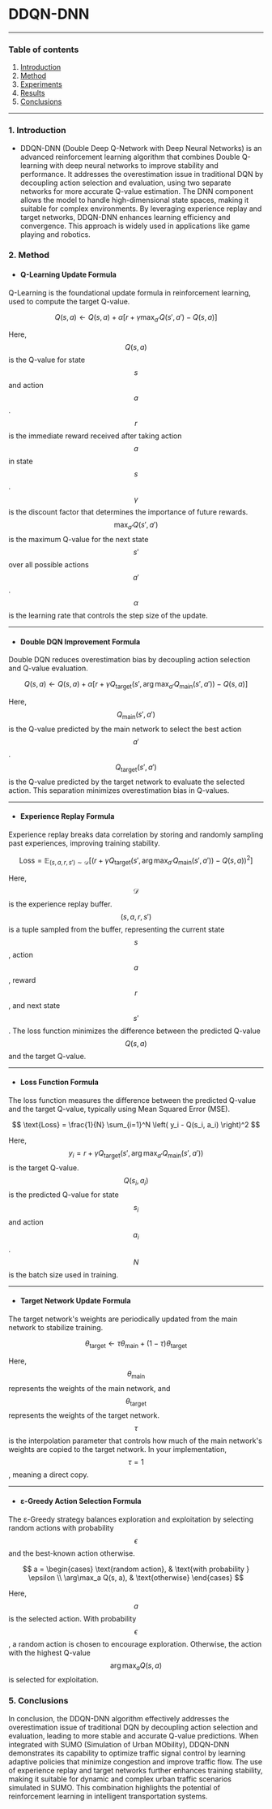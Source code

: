 # DDQN-DNN

---

### Table of contents 
1. [Introduction](#1-introduction)
2. [Method](#2-method)
3. [Experiments](#3-experiments)
4. [Results](#4-results)
5. [Conclusions](#5-conclusions)

---
### 1. Introduction 
- DDQN-DNN (Double Deep Q-Network with Deep Neural Networks) is an advanced reinforcement learning algorithm that combines Double Q-learning with deep neural networks to improve stability and performance. It addresses the overestimation issue in traditional DQN by decoupling action selection and evaluation, using two separate networks for more accurate Q-value estimation. The DNN component allows the model to handle high-dimensional state spaces, making it suitable for complex environments. By leveraging experience replay and target networks, DDQN-DNN enhances learning efficiency and convergence. This approach is widely used in applications like game playing and robotics.

### 2. Method 

- #### Q-Learning Update Formula
Q-Learning is the foundational update formula in reinforcement learning, used to compute the target Q-value.

$$
Q(s, a) \leftarrow Q(s, a) + \alpha \left[ r + \gamma \max_{a'} Q(s', a') - Q(s, a) \right]
$$

Here, $$Q(s, a)$$ is the Q-value for state $$s$$ and action $$a$$. $$r$$ is the immediate reward received after taking action $$a$$ in state $$s$$. $$\gamma$$ is the discount factor that determines the importance of future rewards. $$\max_{a'} Q(s', a')$$ is the maximum Q-value for the next state $$s'$$ over all possible actions $$a'$$. $$\alpha$$ is the learning rate that controls the step size of the update.

---

- #### Double DQN Improvement Formula
Double DQN reduces overestimation bias by decoupling action selection and Q-value evaluation.

$$
Q(s, a) \leftarrow Q(s, a) + \alpha \left[ r + \gamma Q_{\text{target}}(s', \arg\max_{a'} Q_{\text{main}}(s', a')) - Q(s, a) \right]
$$

Here, $$Q_{\text{main}}(s', a')$$ is the Q-value predicted by the main network to select the best action $$a'$$. $$Q_{\text{target}}(s', a')$$ is the Q-value predicted by the target network to evaluate the selected action. This separation minimizes overestimation bias in Q-values.

---

- #### Experience Replay Formula
Experience replay breaks data correlation by storing and randomly sampling past experiences, improving training stability.

$$
\text{Loss} = \mathbb{E}_{(s, a, r, s') \sim \mathcal{D}} \left[ \left( r + \gamma Q_{\text{target}}(s', \arg\max_{a'} Q_{\text{main}}(s', a')) - Q(s, a) \right)^2 \right]
$$

Here, $$\mathcal{D}$$ is the experience replay buffer. $$(s, a, r, s')$$ is a tuple sampled from the buffer, representing the current state $$s$$, action $$a$$, reward $$r$$, and next state $$s'$$. The loss function minimizes the difference between the predicted Q-value $$Q(s, a)$$ and the target Q-value.

---

- #### Loss Function Formula
The loss function measures the difference between the predicted Q-value and the target Q-value, typically using Mean Squared Error (MSE).

$$
\text{Loss} = \frac{1}{N} \sum_{i=1}^N \left( y_i - Q(s_i, a_i) \right)^2
$$

Here, $$y_i = r + \gamma Q_{\text{target}}(s', \arg\max_{a'} Q_{\text{main}}(s', a'))$$ is the target Q-value. $$Q(s_i, a_i)$$ is the predicted Q-value for state $$s_i$$ and action $$a_i$$. $$N$$ is the batch size used in training.

---

- #### Target Network Update Formula
The target network's weights are periodically updated from the main network to stabilize training.

$$
\theta_{\text{target}} \leftarrow \tau \theta_{\text{main}} + (1 - \tau) \theta_{\text{target}}
$$

Here, $$\theta_{\text{main}}$$ represents the weights of the main network, and $$\theta_{\text{target}}$$ represents the weights of the target network. $$\tau$$ is the interpolation parameter that controls how much of the main network's weights are copied to the target network. In your implementation, $$\tau = 1$$, meaning a direct copy.

---

- #### ε-Greedy Action Selection Formula
The ε-Greedy strategy balances exploration and exploitation by selecting random actions with probability $$\epsilon$$ and the best-known action otherwise.

$$
a =
\begin{cases}
\text{random action}, & \text{with probability } \epsilon \\
\arg\max_a Q(s, a), & \text{otherwise}
\end{cases}
$$

Here, $$a$$ is the selected action. With probability $$\epsilon$$, a random action is chosen to encourage exploration. Otherwise, the action with the highest Q-value $$\arg\max_a Q(s, a)$$ is selected for exploitation.

### 5. Conclusions 
In conclusion, the DDQN-DNN algorithm effectively addresses the overestimation issue of traditional DQN by decoupling action selection and evaluation, leading to more stable and accurate Q-value predictions. When integrated with SUMO (Simulation of Urban MObility), DDQN-DNN demonstrates its capability to optimize traffic signal control by learning adaptive policies that minimize congestion and improve traffic flow. The use of experience replay and target networks further enhances training stability, making it suitable for dynamic and complex urban traffic scenarios simulated in SUMO. This combination highlights the potential of reinforcement learning in intelligent transportation systems.

